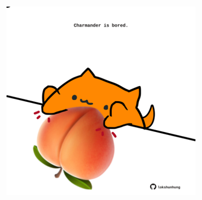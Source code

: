 <!-- built at 15/07/2025, 04:13:03 UTC -->
<p align="center">
  <img width="500" height="500" src="./ReadmeImage.svg">
</p>
